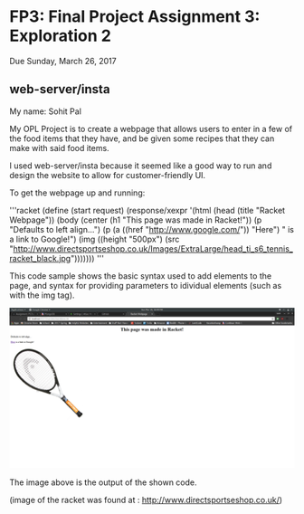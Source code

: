 # FP3: Final Project Assignment 3: Exploration 2
Due Sunday, March 26, 2017

## web-server/insta
My name: Sohit Pal

My OPL Project is to create a webpage that allows users to enter in a few of the food items that they have, and be given some recipes that they can make with said food items.

I used web-server/insta because it seemed like a good way to run and design the website to allow for customer-friendly UI.

To get the webpage up and running:

'''racket
(define (start request)
  (response/xexpr
   '(html
     (head (title "Racket Webpage"))
     (body
      (center (h1 "This page was made in Racket!"))
      (p  "Defaults to left align...")
      (p (a ((href "http://www.google.com/")) "Here") " is a link to Google!")
      (img ((height "500px") (src "http://www.directsportseshop.co.uk/Images/ExtraLarge/head_ti_s6_tennis_racket_black.jpg")))))))
'''

This code sample shows the basic syntax used to add elements to the page, and syntax for providing parameters to idividual elements (such as with the img tag).

![racket webpage image](/racketWebpage.png?raw=true "excel spreadsheet image")

The image above is the output of the shown code.

(image of the racket was found at : http://www.directsportseshop.co.uk/)
